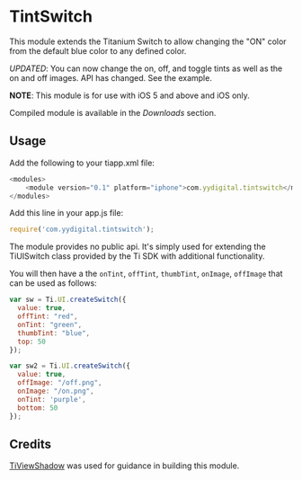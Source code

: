TintSwitch
==========

This module extends the Titanium Switch to allow changing the "ON" color from the default blue color to any defined color.

_UPDATED_: You can now change the on, off, and toggle tints as well as
the on and off images. API has changed. See the example.

**NOTE**: This module is for use with iOS 5 and above and iOS only.

Compiled module is available in the _Downloads_ section.


Usage
-----

Add the following to your tiapp.xml file:

```javascript
<modules>
    <module version="0.1" platform="iphone">com.yydigital.tintswitch</module> 
</modules>
```

Add this line in your app.js file:

```javascript
require('com.yydigital.tintswitch');
```

The module provides no public api. It's simply used for extending the TiUISwitch class provided by the Ti SDK with additional functionality.

You will then have a the `onTint`, `offTint`, `thumbTint`, `onImage`,
`offImage` that can be used as follows:

```javascript
var sw = Ti.UI.createSwitch({
  value: true,
  offTint: "red",
  onTint: "green",
  thumbTint: "blue",
  top: 50
});
```

```javascript
var sw2 = Ti.UI.createSwitch({
  value: true,
  offImage: "/off.png",
  onImage: "/on.png",
  onTint: 'purple',
  bottom: 50
});
```


Credits
-------

[TiViewShadow](https://github.com/omorandi/TiViewShadow) was used for guidance in building this module.

